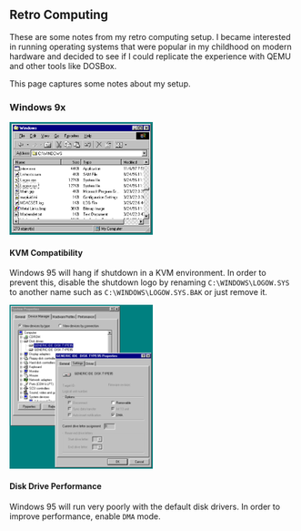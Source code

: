 ## Retro Computing

These are some notes from my retro computing setup. I became interested in
running operating systems that were popular in my childhood on modern
hardware and decided to see if I could replicate the experience with QEMU and
other tools like DOSBox.

This page captures some notes about my setup.

### Windows 9x

<a href="res/projects/retro/windows_95_dma_fix.png">
  <img width="50%" src="res/projects/retro/windows_95_windows_folder.png#floatleft">
</a>

#### KVM Compatibility

Windows 95 will hang if shutdown in a KVM environment. In order to prevent this,
disable the shutdown logo by renaming `C:\WINDOWS\LOGOW.SYS` to another name
such as `C:\WINDOWS\LOGOW.SYS.BAK` or just remove it.<br>

<a href="res/projects/retro/windows_95_dma_fix.png">
  <img width="50%" src="res/projects/retro/windows_95_dma_fix.png#floatleft">
</a>

#### Disk Drive Performance

Windows 95 will run very poorly with the default disk drivers. In order to
improve performance, enable `DMA` mode.<br>
